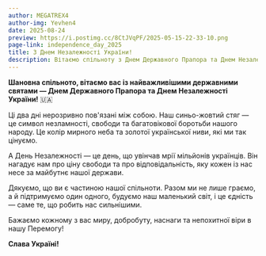 ```yaml
---
author: MEGATREX4
author-img: Yevhen4
date: 2025-08-24
preview: https://i.postimg.cc/8CtJVqPF/2025-05-15-22-33-10.png
page-link: independence_day_2025
title: З Днем Незалежності України!
description: Вітаємо спільноту з Днем Державного Прапора та Днем Незалежності України!
---
```


**Шановна спільното, вітаємо вас із найважливішими державними святами — Днем Державного Прапора та Днем Незалежності України!** 🇺🇦

Ці два дні нерозривно пов'язані між собою. Наш синьо-жовтий стяг — це символ незламності, свободи та багатовікової боротьби нашого народу. Це колір мирного неба та золотої української ниви, які ми так цінуємо.

А День Незалежності — це день, що увінчав мрії мільйонів українців. Він нагадує нам про ціну свободи та про відповідальність, яку кожен із нас несе за майбутнє нашої держави.

Дякуємо, що ви є частиною нашої спільноти. Разом ми не лише граємо, а й підтримуємо один одного, будуємо наш маленький світ, і це єдність — саме те, що робить нас сильнішими.

Бажаємо кожному з вас миру, добробуту, наснаги та непохитної віри в нашу Перемогу!

**Слава Україні!**
